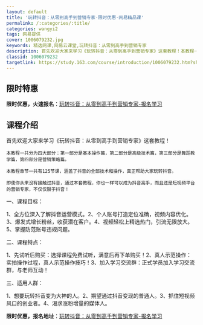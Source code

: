 ```yaml
---
layout: default
title: '玩转抖音：从零到高手到营销专家-限时优惠-网易精品课'
permalink: /:categories/:title/
categories: wangyi2
tags: 网易提供
cover: 1006079232.jpg
keywords: 精选网课,网易云课堂,玩转抖音：从零到高手到营销专家
description: 首先欢迎大家来学习《玩转抖音：从零到高手到营销专家》这套教程！本教程一共分为四大部分：第一部分是基本操作篇，第二部分是高
classid: 1006079232
targetlink: https://study.163.com/course/introduction/1006079232.htm?share=1&shareId=1025206652&utm_campaign=share&utm_medium=iphoneShare&utm_source=&utm_u=1025206652
---
```


## 限时特惠

**限时优惠，火速报名**：[玩转抖音：从零到高手到营销专家-报名学习](https://study.163.com/course/introduction/1006079232.htm?share=1&shareId=1025206652&utm_campaign=share&utm_medium=iphoneShare&utm_source=&utm_u=1025206652)

## 课程介绍

首先欢迎大家来学习《玩转抖音：从零到高手到营销专家》这套教程！

    本教程一共分为四大部分：第一部分是基本操作篇，第二部分是高级技术篇，第三部分是舞蹈教学篇，第四部分是营销策略篇。  

    本教程章节一共有125节课，涵盖了抖音的全部技术和操作，真正帮助大家玩转抖音。

    即使你从来没有接触过抖音，通过本套教程，你也一样可以成为抖音高手，而且还是短视频平台的营销专家，不仅仅限于抖音！

一、课程目标：

1、全方位深入了解抖音运营模式。2、个人账号打造定位准确，视频内容优化。3、爆发式增长粉丝，收获潜在客户。4、视频轻松上精选热门，引流无限放大。5、掌握防范账号违规问题。

二、课程特点：

1、先试听后购买：选择课程免费试听，满意后再下单购买！2、真人示范操作：实拍操作过程，真人示范操作技巧！3、加入学习交流群：正式学员加入学习交流群，与老师互动！

三、适用人群：

1、想要玩转抖音变为大神的人。2、期望通过抖音变现的普通人。3、抓住短视频风口的创业者。4、渴求涨粉增量的媒体人。

**限时优惠，报名地址**：[玩转抖音：从零到高手到营销专家-报名学习](https://study.163.com/course/introduction/1006079232.htm?share=1&shareId=1025206652&utm_campaign=share&utm_medium=iphoneShare&utm_source=&utm_u=1025206652)


